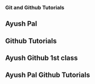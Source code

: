 ### Git and Github Tutorials

## Ayush Pal

## Github Tutorials

## Ayush Github 1st class
## Ayush Pal Github Tutorials
